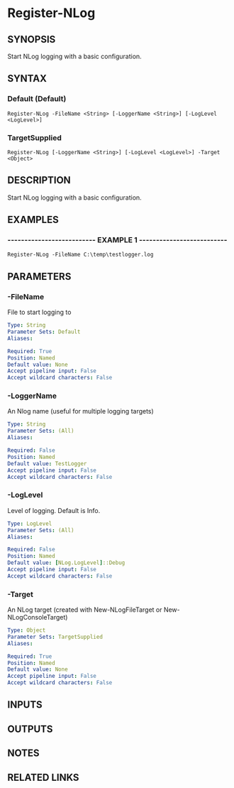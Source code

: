 ﻿---
external help file: NLogModule-help.xml
online version: 
schema: 2.0.0
---

# Register-NLog

## SYNOPSIS
Start NLog logging with a basic configuration.

## SYNTAX

### Default (Default)
```
Register-NLog -FileName <String> [-LoggerName <String>] [-LogLevel <LogLevel>]
```

### TargetSupplied
```
Register-NLog [-LoggerName <String>] [-LogLevel <LogLevel>] -Target <Object>
```

## DESCRIPTION
Start NLog logging with a basic configuration.

## EXAMPLES

### -------------------------- EXAMPLE 1 --------------------------
```
Register-NLog -FileName C:\temp\testlogger.log
```

## PARAMETERS

### -FileName
File to start logging to

```yaml
Type: String
Parameter Sets: Default
Aliases: 

Required: True
Position: Named
Default value: None
Accept pipeline input: False
Accept wildcard characters: False
```

### -LoggerName
An Nlog name (useful for multiple logging targets)

```yaml
Type: String
Parameter Sets: (All)
Aliases: 

Required: False
Position: Named
Default value: TestLogger
Accept pipeline input: False
Accept wildcard characters: False
```

### -LogLevel
Level of logging.
Default is Info.

```yaml
Type: LogLevel
Parameter Sets: (All)
Aliases: 

Required: False
Position: Named
Default value: [NLog.LogLevel]::Debug
Accept pipeline input: False
Accept wildcard characters: False
```

### -Target
An NLog target (created with New-NLogFileTarget or New-NLogConsoleTarget)

```yaml
Type: Object
Parameter Sets: TargetSupplied
Aliases: 

Required: True
Position: Named
Default value: None
Accept pipeline input: False
Accept wildcard characters: False
```

## INPUTS

## OUTPUTS

## NOTES

## RELATED LINKS

